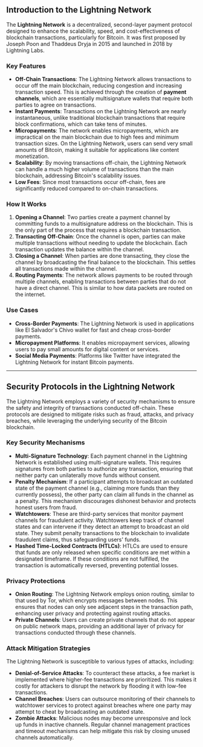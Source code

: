 
 ## Introduction to the Lightning Network

The **Lightning Network** is a decentralized, second-layer payment protocol designed to enhance the scalability, speed, and cost-effectiveness of blockchain transactions, particularly for Bitcoin. It was first proposed by Joseph Poon and Thaddeus Dryja in 2015 and launched in 2018 by Lightning Labs.

### Key Features

- **Off-Chain Transactions**: The Lightning Network allows transactions to occur off the main blockchain, reducing congestion and increasing transaction speed. This is achieved through the creation of **payment channels**, which are essentially multisignature wallets that require both parties to agree on transactions.
- **Instant Payments**: Transactions on the Lightning Network are nearly instantaneous, unlike traditional blockchain transactions that require block confirmations, which can take tens of minutes.
- **Micropayments**: The network enables micropayments, which are impractical on the main blockchain due to high fees and minimum transaction sizes. On the Lightning Network, users can send very small amounts of Bitcoin, making it suitable for applications like content monetization.
- **Scalability**: By moving transactions off-chain, the Lightning Network can handle a much higher volume of transactions than the main blockchain, addressing Bitcoin's scalability issues.
- **Low Fees**: Since most transactions occur off-chain, fees are significantly reduced compared to on-chain transactions.

### How It Works

1. **Opening a Channel**: Two parties create a payment channel by committing funds to a multisignature address on the blockchain. This is the only part of the process that requires a blockchain transaction.
2. **Transacting Off-Chain**: Once the channel is open, parties can make multiple transactions without needing to update the blockchain. Each transaction updates the balance within the channel.
3. **Closing a Channel**: When parties are done transacting, they close the channel by broadcasting the final balance to the blockchain. This settles all transactions made within the channel.
4. **Routing Payments**: The network allows payments to be routed through multiple channels, enabling transactions between parties that do not have a direct channel. This is similar to how data packets are routed on the internet.

### Use Cases

- **Cross-Border Payments**: The Lightning Network is used in applications like El Salvador's Chivo wallet for fast and cheap cross-border payments.
- **Micropayment Platforms**: It enables micropayment services, allowing users to pay small amounts for digital content or services.
- **Social Media Payments**: Platforms like Twitter have integrated the Lightning Network for instant Bitcoin payments.

---

## Security Protocols in the Lightning Network

The Lightning Network employs a variety of security mechanisms to ensure the safety and integrity of transactions conducted off-chain. These protocols are designed to mitigate risks such as fraud, attacks, and privacy breaches, while leveraging the underlying security of the Bitcoin blockchain.

### Key Security Mechanisms

- **Multi-Signature Technology**: Each payment channel in the Lightning Network is established using multi-signature wallets. This requires signatures from both parties to authorize any transaction, ensuring that neither party can unilaterally move funds without consent.
- **Penalty Mechanism**: If a participant attempts to broadcast an outdated state of the payment channel (e.g., claiming more funds than they currently possess), the other party can claim all funds in the channel as a penalty. This mechanism discourages dishonest behavior and protects honest users from fraud.
- **Watchtowers**: These are third-party services that monitor payment channels for fraudulent activity. Watchtowers keep track of channel states and can intervene if they detect an attempt to broadcast an old state. They submit penalty transactions to the blockchain to invalidate fraudulent claims, thus safeguarding users' funds.
- **Hashed Time-Locked Contracts (HTLCs)**: HTLCs are used to ensure that funds are only released when specific conditions are met within a designated timeframe. If these conditions are not fulfilled, the transaction is automatically reversed, preventing potential losses.

### Privacy Protections

- **Onion Routing**: The Lightning Network employs onion routing, similar to that used by Tor, which encrypts messages between nodes. This ensures that nodes can only see adjacent steps in the transaction path, enhancing user privacy and protecting against routing attacks.
- **Private Channels**: Users can create private channels that do not appear on public network maps, providing an additional layer of privacy for transactions conducted through these channels.

### Attack Mitigation Strategies

The Lightning Network is susceptible to various types of attacks, including:

- **Denial-of-Service Attacks**: To counteract these attacks, a fee market is implemented where higher-fee transactions are prioritized. This makes it costly for attackers to disrupt the network by flooding it with low-fee transactions.
- **Channel Breaches**: Users can outsource monitoring of their channels to watchtower services to protect against breaches where one party may attempt to cheat by broadcasting an outdated state.
- **Zombie Attacks**: Malicious nodes may become unresponsive and lock up funds in inactive channels. Regular channel management practices and timeout mechanisms can help mitigate this risk by closing unused channels automatically.
